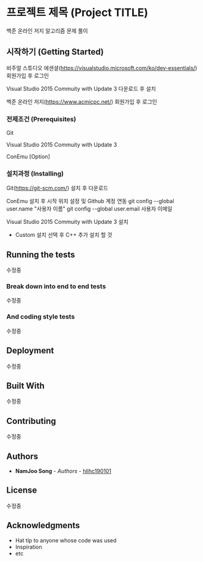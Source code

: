 # 프로젝트 제목 (Project TITLE)

백준 온라인 저지 알고리즘 문제 풀이

## 시작하기 (Getting Started)

비주얼 스튜디오 에센셜(https://visualstudio.microsoft.com/ko/dev-essentials/) 회원가입 후 로그인

Visual Studio 2015 Commuity with Update 3 다운로드 후 설치

백준 온라인 저지(https://www.acmicpc.net/) 회원가입 후 로그인

### 전제조건 (Prerequisites)

Git

Visual Studio 2015 Commuity with Update 3

ConEmu [Option]

### 설치과정 (Installing)

Git(https://git-scm.com/) 설치 후 다운로드

ConEmu 설치 후 시작 위치 설정 및 Github 계정 연동
git config --global user.name "사용자 이름"
git config --global user.email 사용자 이메일

Visual Studio 2015 Commuity with Update 3 설치
* Custom 설치 선택 후 C++ 추가 설치 할 것

## Running the tests

수정중

### Break down into end to end tests

수정중


### And coding style tests

수정중


## Deployment

수정중

## Built With

수정중

## Contributing

수정중

## Authors

* **NamJoo Song** - *Authors* - [hlihc190101](https://github.com/hlihc190101)

## License

수정중

## Acknowledgments

* Hat tip to anyone whose code was used
* Inspiration
* etc
